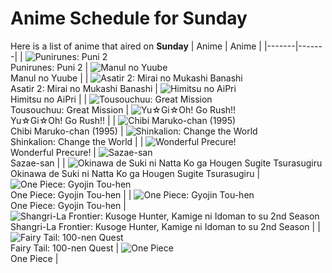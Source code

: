 # Anime Schedule for Sunday
Here is a list of anime that aired on **Sunday** 
| Anime | Anime |
|-------|-------|
| ![Punirunes: Puni 2](https://cdn.myanimelist.net/images/anime/1387/144697.webp)<br>Punirunes: Puni 2 | ![Manul no Yuube](https://cdn.myanimelist.net/images/anime/1980/96936.webp)<br>Manul no Yuube |
| ![Asatir 2: Mirai no Mukashi Banashi](https://cdn.myanimelist.net/images/anime/1717/144671.webp)<br>Asatir 2: Mirai no Mukashi Banashi | ![Himitsu no AiPri](https://cdn.myanimelist.net/images/anime/1816/141521.webp)<br>Himitsu no AiPri |
| ![Tousouchuu: Great Mission](https://cdn.myanimelist.net/images/anime/1482/141904.webp)<br>Tousouchuu: Great Mission | ![Yu☆Gi☆Oh! Go Rush!!](https://cdn.myanimelist.net/images/anime/1690/140394.webp)<br>Yu☆Gi☆Oh! Go Rush!! |
| ![Chibi Maruko-chan (1995)](https://cdn.myanimelist.net/images/anime/1108/100604.webp)<br>Chibi Maruko-chan (1995) | ![Shinkalion: Change the World](https://cdn.myanimelist.net/images/anime/1133/141311.webp)<br>Shinkalion: Change the World |
| ![Wonderful Precure!](https://cdn.myanimelist.net/images/anime/1852/140786.webp)<br>Wonderful Precure! | ![Sazae-san](https://cdn.myanimelist.net/images/anime/1008/98996.webp)<br>Sazae-san |
| ![Okinawa de Suki ni Natta Ko ga Hougen Sugite Tsurasugiru](https://cdn.myanimelist.net/images/anime/1995/146843.webp)<br>Okinawa de Suki ni Natta Ko ga Hougen Sugite Tsurasugiru | ![One Piece: Gyojin Tou-hen](https://cdn.myanimelist.net/images/anime/1928/146063.webp)<br>One Piece: Gyojin Tou-hen |
| ![One Piece: Gyojin Tou-hen](https://cdn.myanimelist.net/images/anime/1928/146063.webp)<br>One Piece: Gyojin Tou-hen | ![Shangri-La Frontier: Kusoge Hunter, Kamige ni Idoman to su 2nd Season](https://cdn.myanimelist.net/images/anime/1978/144794.webp)<br>Shangri-La Frontier: Kusoge Hunter, Kamige ni Idoman to su 2nd Season |
| ![Fairy Tail: 100-nen Quest](https://cdn.myanimelist.net/images/anime/1087/144083.webp)<br>Fairy Tail: 100-nen Quest | ![One Piece](https://cdn.myanimelist.net/images/anime/1244/138851.webp)<br>One Piece |
